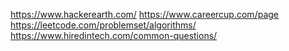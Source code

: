 https://www.hackerearth.com/
https://www.careercup.com/page
https://leetcode.com/problemset/algorithms/
https://www.hiredintech.com/common-questions/
